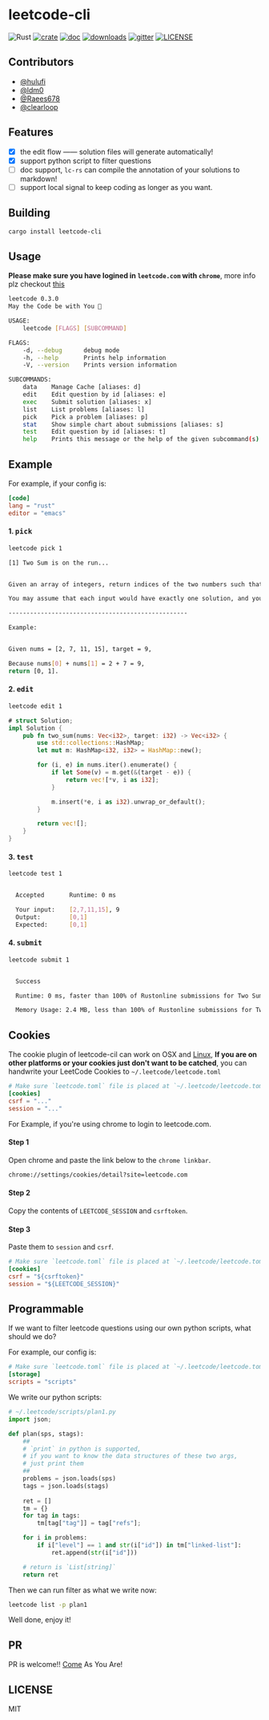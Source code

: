 # leetcode-cli
![Rust](https://github.com/clearloop/leetcode-cli/workflows/Rust/badge.svg)
[![crate](https://img.shields.io/crates/v/leetcode-cli.svg)](https://crates.io/crates/leetcode-cli)
[![doc](https://img.shields.io/badge/current-docs-brightgreen.svg)](https://docs.rs/leetcode-cli/)
[![downloads](https://img.shields.io/crates/d/leetcode-cli.svg)](https://crates.io/crates/leetcode-cli)
[![gitter](https://img.shields.io/gitter/room/odditypark/leetcode-cli)](https://gitter.im/Odditypark/leetcode-cli)
[![LICENSE](https://img.shields.io/crates/l/leetcode-cli.svg)](https://choosealicense.com/licenses/mit/)

## Contributors
+ [@hulufi](https://github.com/hulufei)
+ [@ldm0](https://github.com/ldm0)
+ [@Raees678](https://github.com/Raees678)
+ [@clearloop](https://github.com/clearloop)

## Features

+ [x] the edit flow —— solution files will generate automatically!
+ [x] support python script to filter questions
+ [ ] doc support, `lc-rs` can compile the annotation of your solutions to markdown!
+ [ ] support local signal to keep coding as longer as you want.

## Building

```sh
cargo install leetcode-cli
```

## Usage

**Please make sure you have logined in `leetcode.com` with `chrome`**, more info plz checkout [this](#cookies)

```sh
leetcode 0.3.0
May the Code be with You 👻

USAGE:
    leetcode [FLAGS] [SUBCOMMAND]

FLAGS:
    -d, --debug      debug mode
    -h, --help       Prints help information
    -V, --version    Prints version information

SUBCOMMANDS:
    data    Manage Cache [aliases: d]
    edit    Edit question by id [aliases: e]
    exec    Submit solution [aliases: x]
    list    List problems [aliases: l]
    pick    Pick a problem [aliases: p]
    stat    Show simple chart about submissions [aliases: s]
    test    Edit question by id [aliases: t]
    help    Prints this message or the help of the given subcommand(s)
```

## Example

For example, if your config is:

```toml
[code]
lang = "rust"
editor = "emacs"
```

#### 1. <kbd>pick</kbd>

```sh
leetcode pick 1
```

```sh
[1] Two Sum is on the run...


Given an array of integers, return indices of the two numbers such that they add up to a specific target.

You may assume that each input would have exactly one solution, and you may not use the same element twice.

--------------------------------------------------

Example:


Given nums = [2, 7, 11, 15], target = 9,

Because nums[0] + nums[1] = 2 + 7 = 9,
return [0, 1].
```

#### 2. <kbd>edit</kbd>

```sh
leetcode edit 1
```

```rust
# struct Solution;
impl Solution {
    pub fn two_sum(nums: Vec<i32>, target: i32) -> Vec<i32> {
        use std::collections::HashMap;
        let mut m: HashMap<i32, i32> = HashMap::new();

        for (i, e) in nums.iter().enumerate() {
            if let Some(v) = m.get(&(target - e)) {
                return vec![*v, i as i32];
            }

            m.insert(*e, i as i32).unwrap_or_default();
        }

        return vec![];
    }
}
```

#### 3. <kbd>test</kbd>

```sh
leetcode test 1
```

```sh

  Accepted       Runtime: 0 ms

  Your input:    [2,7,11,15], 9
  Output:        [0,1]
  Expected:      [0,1]

```

#### 4. <kbd>submit</kbd>

```sh
leetcode submit 1
```

```sh

  Success

  Runtime: 0 ms, faster than 100% of Rustonline submissions for Two Sum.

  Memory Usage: 2.4 MB, less than 100% of Rustonline submissions for Two Sum.


```

## Cookies

The cookie plugin of leetcode-cil can work on OSX and [Linux][#1], **If you are on other platforms or your cookies just don't want to be catched**, you can handwrite your LeetCode Cookies to `~/.leetcode/leetcode.toml`

```toml
# Make sure `leetcode.toml` file is placed at `~/.leetcode/leetcode.toml`
[cookies]
csrf = "..."
session = "..."
```

For Example, if you're using chrome to login to leetcode.com.


#### Step 1

Open chrome and paste the link below to the `chrome linkbar`.

```sh
chrome://settings/cookies/detail?site=leetcode.com
```

#### Step 2

Copy the contents of `LEETCODE_SESSION` and `csrftoken`.

#### Step 3

Paste them to `session` and `csrf`.

```toml
# Make sure `leetcode.toml` file is placed at `~/.leetcode/leetcode.toml`
[cookies]
csrf = "${csrftoken}"
session = "${LEETCODE_SESSION}"
```


## Programmable

If we want to filter leetcode questions using our own python scripts, what should we do?

For example, our config is:

```toml
# Make sure `leetcode.toml` file is placed at `~/.leetcode/leetcode.toml`
[storage]
scripts = "scripts"
```

We write our python scripts:

```python
# ~/.leetcode/scripts/plan1.py
import json;

def plan(sps, stags):
    ##
    # `print` in python is supported, 
    # if you want to know the data structures of these two args, 
    # just print them
    ##
    problems = json.loads(sps)
    tags = json.loads(stags)
	
    ret = []
    tm = {}
    for tag in tags:
        tm[tag["tag"]] = tag["refs"];

    for i in problems:
        if i["level"] == 1 and str(i["id"]) in tm["linked-list"]:
            ret.append(str(i["id"]))

    # return is `List[string]`
    return ret
```

Then we can run filter as what we write now:

```sh
leetcode list -p plan1
```

Well done, enjoy it!


## PR

PR is welcome!! [Come][pr] As You Are!

## LICENSE
MIT


[pr]: https://github.com/clearloop/leetcode-cli/pulls
[#1]: https://github.com/clearloop/leetcode-cli/issues/1

